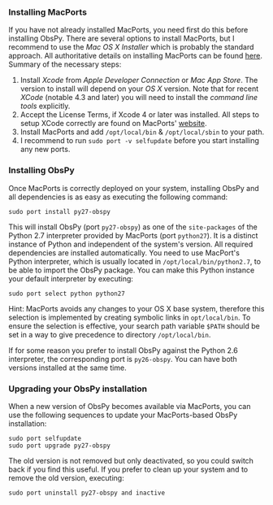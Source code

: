 ###  Installing MacPorts ###

If you have not already installed MacPorts, you need first do this before installing ObsPy. There are several options to install MacPorts, but I recommend to use the _Mac OS X Installer_ which is probably the standard approach. All authoritative details on installing MacPorts can be found [here](http://www.macports.org/install.php). Summary of the necessary steps:

1. Install _Xcode_ from _Apple Developer Connection_ or _Mac App Store_. The version to install will depend on your _OS X_ version. Note that for recent _XCode_ (notable 4.3 and later) you will need to install the _command line tools_ explicitly. 
1. Accept the License Terms, if Xcode 4 or later was installed. All steps to setup XCode correctly are found on MacPorts' [website](http://www.macports.org/install.php). 
1. Install MacPorts and add `/opt/local/bin` & `/opt/local/sbin` to your path.
1. I recommend to run `sudo port -v selfupdate` before you start installing any new ports.


### Installing ObsPy ###

Once MacPorts is correctly deployed on your system, installing ObsPy and all dependencies is as easy as executing the following command:

    sudo port install py27-obspy

This will install ObsPy (port `py27-obspy`) as one of the `site-packages` of the Python 2.7 interpreter provided by MacPorts (port `python27`). It is a distinct instance of Python and independent of the system's version. All required dependencies are installed automatically. You need to use MacPort's Python interpreter, which is usually located in `/opt/local/bin/python2.7`, to be able to import the ObsPy package. You can make this Python instance your default interpreter by executing:

    sudo port select python python27

Hint: MacPorts avoids any changes to your OS X base system, therefore this selection is implemented by creating symbolic links in `opt/local/bin`. To ensure the selection is effective, your search path variable `$PATH` should be set in a way to give precedence to directory `/opt/local/bin`.

If for some reason you prefer to install ObsPy against the Python 2.6 interpreter, the corresponding port is `py26-obspy`. You can have both versions installed at the same time.


### Upgrading your ObsPy installation ###

When a new version of ObsPy becomes available via MacPorts, you can use the following sequences to update your MacPorts-based ObsPy installation:

    sudo port selfupdate
    sudo port upgrade py27-obspy

The old version is not removed but only deactivated, so you could switch back if you find this useful. If you prefer to clean up your system and to remove the old version, executing:

    sudo port uninstall py27-obspy and inactive
